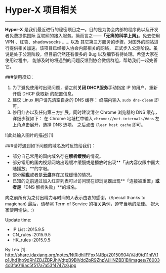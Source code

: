 ﻿# Hyper-X 项目相关

---
**Hyper-X** 是我们最近进行的秘密项目之一。目的是为协会内部的程序员以及开发者免费提供国际
互联网的接入服务。简而言之——**「无痛的科学上网」**。免去使用 VPN 、红杏、shadowsocks …… 以及
其它第三方服务的步骤，对国外的网站进行提供相关加速。该项目已经接入协会内部相关的网络，
正式步入公测阶段。虽说是处于公测阶段，但目前仍然还有很多的 Bug 以及细节有待处理。希望大家在使用过程中，
能够及时的将遇到的问题反馈到协会微信群组，帮助我们一起完善它。

###使用须知：

 1. 为了避免使用时出现问题，请之前**关闭 DHCP服务**手动指定 IP 的用户，重新开启 DHCP 获取新 的配置信息。
 2. 建议 Linux 用户请先清空自身的 DNS 缓存： 终端内输入 `sudo dns-clean` 即可。
 3. 停用红杏以及任何第三方扩展。同时建议清空 Chrome 浏览器的 DNS 缓存，详细步骤如下：
在 Chrome 地址栏中输入 `chrome://net-internals/#dns` 左上角点击展开，选择 DNS 选项。
之后点击 `Clear host cache` 即可。

![此处输入图片的描述][1]


###请将遇到如下问题的域名及时反馈给我们：

 - 部分自己常用的国内域名存在**解析缓慢**的情况。 
 - 部分常用的国内视频网站出现缓冲缓慢或是播放时出现**「该内容仅限中国大陆播放」**的字眼。
 - 部分**网盘**或者是**云盘**存在加载缓慢的情况。
 - 已知的之前通过加入红杏列表可以访问现在却浏览器出现**「连接被重置」**或者是**「DNS 解析失败」**的域名。

向之前所有为之付出精力与时间的人表示由衷的感谢。(Special thanks to magichan)
最后，请参照 Term of Service 的相关条例，遵守当地的法律。
祝大家使用愉快。:)

Update time:

 - IP List :2015.9.5
 - CN_rules :2015.9.5
 - HK_rules :2015.9.5

By Leo
  [1]: http://share.idaxiang.org/notes/NtRldhllFFpxNJBp/20150904/VJd9td11hlVt1p1Jhd1hp9dRh1ZBJZBRJhlVdtpB9BlVddZpR9ZhpVJlllNZBB1B/images/760034d3fa019ac5f517a7a53f4747c6.jpg